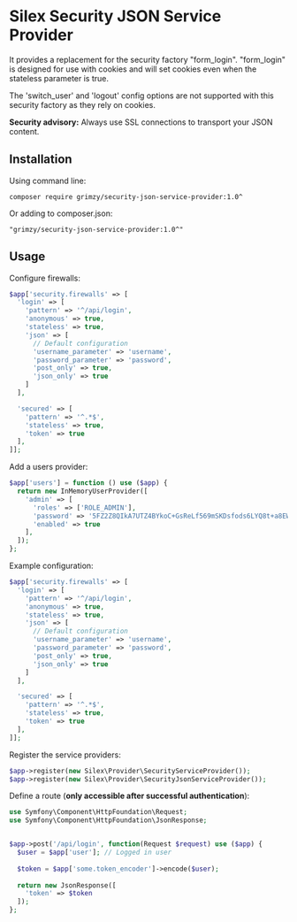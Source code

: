 # Silex Security JSON Service Provider

It provides a replacement for the security factory "form_login". "form_login" is designed for use with cookies and will set cookies even when the stateless parameter is true.

The 'switch_user' and 'logout' config options are not supported with this security factory as they rely on cookies.

**Security advisory:** Always use SSL connections to transport your JSON content.

## Installation

Using command line:

```shell
composer require grimzy/security-json-service-provider:1.0^
```

Or adding to composer.json:

```
"grimzy/security-json-service-provider:1.0^"
```

## Usage

Configure firewalls:

```php
$app['security.firewalls' => [
  'login' => [
    'pattern' => '^/api/login',
    'anonymous' => true,
    'stateless' => true,
    'json' => [
      // Default configuration
      'username_parameter' => 'username',
      'password_parameter' => 'password',
      'post_only' => true,
      'json_only' => true
    ]
  ],

  'secured' => [
    'pattern' => '^.*$',
    'stateless' => true,
    'token' => true	
  ],
]];
```

Add a users provider:

```php
$app['users'] = function () use ($app) {
  return new InMemoryUserProvider([
    'admin' => [
      'roles' => ['ROLE_ADMIN'],
      'password' => '5FZ2Z8QIkA7UTZ4BYkoC+GsReLf569mSKDsfods6LYQ8t+a8EW9oaircfMpmaLbPBh4FOBiiFyLfuZmTSUwzZg==',	// foo
      'enabled' => true
    ],
  ]);
};
```

Example configuration:

```php
$app['security.firewalls' => [
  'login' => [
    'pattern' => '^/api/login',
    'anonymous' => true,
    'stateless' => true,
    'json' => [
      // Default configuration
      'username_parameter' => 'username',
      'password_parameter' => 'password',
      'post_only' => true,
      'json_only' => true
    ]
  ],

  'secured' => [
    'pattern' => '^.*$',
    'stateless' => true,
    'token' => true
  ],
]];
```

Register the service providers:

```php
$app->register(new Silex\Provider\SecurityServiceProvider());
$app->register(new Silex\Provider\SecurityJsonServiceProvider());
```

Define a route (**only accessible after successful authentication**):

```php
use Symfony\Component\HttpFoundation\Request;
use Symfony\Component\HttpFoundation\JsonResponse;


$app->post('/api/login', function(Request $request) use ($app) {
  $user = $app['user'];	// Logged in user
  
  $token = $app['some.token_encoder']->encode($user);
  
  return new JsonResponse([
    'token' => $token
  ]);
};
```